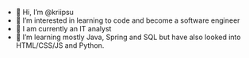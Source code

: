 - 👋 Hi, I’m @kriipsu
- 👀 I’m interested in learning to code and become a software engineer
- 🔬 I am currently an IT analyst
- 🌱 I’m learning mostly Java, Spring and SQL but have also looked into HTML/CSS/JS and Python. 
